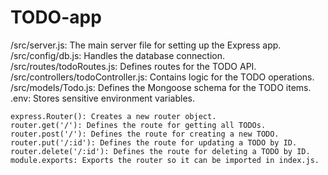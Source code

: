 # TODO-app

/src/server.js: The main server file for setting up the Express app.
/src/config/db.js: Handles the database connection.
/src/routes/todoRoutes.js: Defines routes for the TODO API.
/src/controllers/todoController.js: Contains logic for the TODO operations.
/src/models/Todo.js: Defines the Mongoose schema for the TODO items.
.env: Stores sensitive environment variables.


    express.Router(): Creates a new router object.
    router.get('/'): Defines the route for getting all TODOs.
    router.post('/'): Defines the route for creating a new TODO.
    router.put('/:id'): Defines the route for updating a TODO by ID.
    router.delete('/:id'): Defines the route for deleting a TODO by ID.
    module.exports: Exports the router so it can be imported in index.js.

